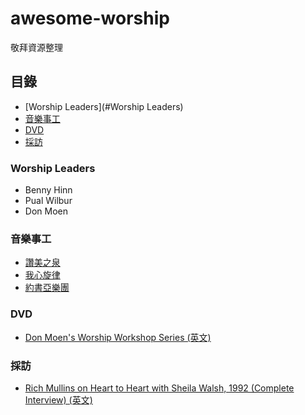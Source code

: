 # awesome-worship
敬拜資源整理

## 目錄
  - [Worship Leaders](#Worship Leaders)
  - [音樂事工](#音樂事工)
  - [DVD](#DVD)
  - [採訪](#採訪)

### Worship Leaders
- Benny Hinn
- Pual Wilbur
- Don Moen

### 音樂事工
  - [讚美之泉](https://sop.org/)
  - [我心旋律](http://www.momh.org/)
  - [約書亞樂團](http://www.joshua.com.tw/web/index.php)

### DVD
  - [Don Moen's Worship Workshop Series (英文)](https://donmoentv.pivotshare.com/authors/donmoentv/12774/media)

### 採訪
  - [Rich Mullins on Heart to Heart with Sheila Walsh, 1992 (Complete Interview) (英文)](https://www.youtube.com/watch?v=zwuN03zyJ04)
